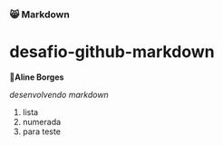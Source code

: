 ### 😸 Markdown 
# desafio-github-markdown
🧮**Aline Borges**

*desenvolvendo markdown*

1. lista
2. numerada
3. para teste
